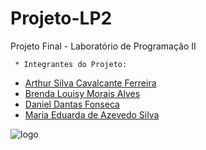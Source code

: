 # Projeto-LP2
Projeto Final - Laboratório de Programação II

     * Integrantes do Projeto:
* [Arthur Silva Cavalcante Ferreira](https://github.com/arthurcavalcant)
* [Brenda Louisy Morais Alves](https://github.com/brendalmalves)
* [Daniel Dantas Fonseca](https://github.com/daniel-fonseca)
* [Maria Eduarda de Azevedo Silva](ttps://github.com/MariaEduardaDeAzevedo)

![logo](http://www.dsc.ufcg.edu.br/~sacc/img/logo-topo2.png)
